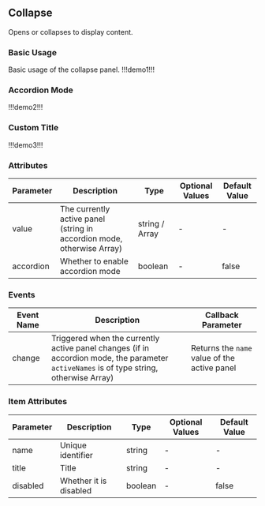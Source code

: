 ## Collapse

Opens or collapses to display content.

### Basic Usage

Basic usage of the collapse panel.
!!!demo1!!!

### Accordion Mode

!!!demo2!!!

### Custom Title

!!!demo3!!!

### Attributes

| Parameter | Description                                                            | Type           | Optional Values | Default Value |
| --------- | ---------------------------------------------------------------------- | -------------- | --------------- | ------------- |
| value     | The currently active panel (string in accordion mode, otherwise Array) | string / Array | -               | -             |
| accordion | Whether to enable accordion mode                                       | boolean        | -               | false         |

### Events

| Event Name | Description                                                                                                                              | Callback Parameter                           |
| ---------- | ---------------------------------------------------------------------------------------------------------------------------------------- | -------------------------------------------- |
| change     | Triggered when the currently active panel changes (if in accordion mode, the parameter `activeNames` is of type string, otherwise Array) | Returns the `name` value of the active panel |

### Item Attributes

| Parameter | Description            | Type    | Optional Values | Default Value |
| --------- | ---------------------- | ------- | --------------- | ------------- |
| name      | Unique identifier      | string  | -               | -             |
| title     | Title                  | string  | -               | -             |
| disabled  | Whether it is disabled | boolean | -               | false         |
